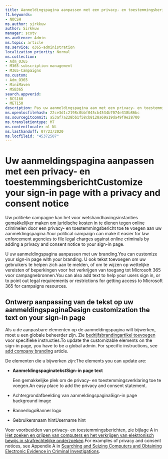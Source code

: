 ```yaml
---
title: Aanmeldingspagina aanpassen met een privacy- en toestemmingsbericht
f1.keywords:
- NOCSH
ms.author: sirkkuw
author: Sirkkuw
manager: scotv
ms.audience: Admin
ms.topic: article
ms.service: o365-administration
localization_priority: Normal
ms.collection:
- Adm_O365
- M365-subscription-management
- M365-Campaigns
ms.custom:
- Adm_O365
- MiniMaven
- MSB365
search.appverid:
- BCS160
- MET150
description: Pas uw aanmeldingspagina aan met een privacy- en toestemmingsbericht voor Microsoft 365 voor campagnes.
ms.openlocfilehash: 22ce3d1c2198c0bbf045cb4534b7074e318b86bc
ms.sourcegitcommit: a53af7a228bb1f58cb8128a69a19da49f9e28700
ms.translationtype: MT
ms.contentlocale: nl-NL
ms.lasthandoff: 07/23/2020
ms.locfileid: "45372507"
---
```

# <a name="customize-your-sign-in-page-with-a-privacy-and-consent-notice"></a><span data-ttu-id="6b877-103">Uw aanmeldingspagina aanpassen met een privacy- en toestemmingsbericht</span><span class="sxs-lookup"><span data-stu-id="6b877-103">Customize your sign-in page with a privacy and consent notice</span></span>

<span data-ttu-id="6b877-104">Uw politieke campagne kan het voor wetshandhavingsinstanties gemakkelijker maken om juridische kosten in te dienen tegen online criminelen door een privacy- en toestemmingsbericht toe te voegen aan uw aanmeldingspagina.</span><span class="sxs-lookup"><span data-stu-id="6b877-104">Your political campaign can make it easier for law enforcement agencies to file legal charges against online criminals by adding a privacy and consent notice to your sign-in page.</span></span>

<span data-ttu-id="6b877-105">U uw aanmeldingspagina aanpassen met uw branding.</span><span class="sxs-lookup"><span data-stu-id="6b877-105">You can customize your sign-in page with your branding.</span></span> <span data-ttu-id="6b877-106">U ook tekst toevoegen om uw gebruikers te helpen zich aan te melden, of om te wijzen op wettelijke vereisten of beperkingen voor het verkrijgen van toegang tot Microsoft 365 voor campagnebronnen.</span><span class="sxs-lookup"><span data-stu-id="6b877-106">You can also add text to help your users sign in, or to point out legal requirements or restrictions for getting access to Microsoft 365 for campaigns resources.</span></span>

## <a name="design-customization-the-text-on-your-sign-in-page"></a><span data-ttu-id="6b877-107">Ontwerp aanpassing van de tekst op uw aanmeldingspagina</span><span class="sxs-lookup"><span data-stu-id="6b877-107">Design customization the text on your sign-in page</span></span>

<span data-ttu-id="6b877-108">Als u de aanpasbare elementen op de aanmeldingspagina wilt bijwerken, moet u een globale beheerder zijn. Zie [bedrijfsbrandingartikel toevoegen](https://docs.microsoft.com/azure/active-directory/fundamentals/customize-branding) voor specifieke instructies.</span><span class="sxs-lookup"><span data-stu-id="6b877-108">To update the customizable elements on the sign-in page, you have to be a global admin. For specific instructions, see [add company branding](https://docs.microsoft.com/azure/active-directory/fundamentals/customize-branding) article.</span></span>

<span data-ttu-id="6b877-109">De elementen die u bijwerken zijn:</span><span class="sxs-lookup"><span data-stu-id="6b877-109">The elements you can update are:</span></span>

- <span data-ttu-id="6b877-110">**Aanmeldingspaginatekst**</span><span class="sxs-lookup"><span data-stu-id="6b877-110">**Sign-in page text**</span></span>

     <span data-ttu-id="6b877-111">Een gemakkelijke plek om de privacy- en toestemmingsverklaring toe te voegen.</span><span class="sxs-lookup"><span data-stu-id="6b877-111">An easy place to add the privacy and consent statement.</span></span>
- <span data-ttu-id="6b877-112">Achtergrondafbeelding van aanmeldingspagina</span><span class="sxs-lookup"><span data-stu-id="6b877-112">Sign-in page background image</span></span>
- <span data-ttu-id="6b877-113">Bannerlogo</span><span class="sxs-lookup"><span data-stu-id="6b877-113">Banner logo</span></span>
- <span data-ttu-id="6b877-114">Gebruikersnaam hint</span><span class="sxs-lookup"><span data-stu-id="6b877-114">Username hint</span></span>

<span data-ttu-id="6b877-115">Voor voorbeelden van privacy- en toestemmingsberichten, zie bijlage A in [Het zoeken en grijpen van computers en het verkrijgen van elektronisch bewijs in strafrechtelijke onderzoeken](https://www.justice.gov/sites/default/files/criminal-ccips/legacy/2015/01/14/ssmanual2009.pdf).</span><span class="sxs-lookup"><span data-stu-id="6b877-115">For examples of privacy and consent notices, see Appendix A in [Searching and Seizing Computers and Obtaining Electronic Evidence in Criminal Investigations](https://www.justice.gov/sites/default/files/criminal-ccips/legacy/2015/01/14/ssmanual2009.pdf).</span></span>